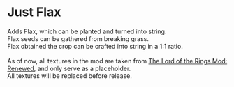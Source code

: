# Just Flax

Adds Flax, which can be planted and turned into string.\
Flax seeds can be gathered from breaking grass.\
Flax obtained the crop can be crafted into string in a 1:1 ratio.\
\
As of now, all textures in the mod are taken from [The Lord of the Rings Mod: Renewed](https://legacy.curseforge.com/minecraft/mc-mods/the-lord-of-the-rings-mod-renewed), and only serve as a placeholder.\
All textures will be replaced before release.
